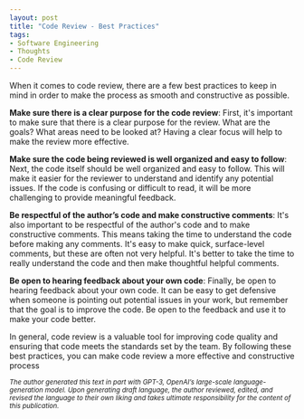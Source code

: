 ```yaml
---
layout: post
title: "Code Review - Best Practices"
tags:
- Software Engineering
- Thoughts
- Code Review
---
```


When it comes to code review, there are a few best practices to keep in mind in order to make the process as smooth and constructive as possible. 

**Make sure there is a clear purpose for the code review**: First, it's important to make sure that there is a clear purpose for the review. What are the goals? What areas need to be looked at? Having a clear focus will help to make the review more effective.

**Make sure the code being reviewed is well organized and easy to follow**: Next, the code itself should be well organized and easy to follow. This will make it easier for the reviewer to understand and identify any potential issues. If the code is confusing or difficult to read, it will be more challenging to provide meaningful feedback.

**Be respectful of the author’s code and make constructive comments**: It's also important to be respectful of the author's code and to make constructive comments. This means taking the time to understand the code before making any comments. It's easy to make quick, surface-level comments, but these are often not very helpful. It's better to take the time to really understand the code and then make thoughtful helpful comments.

**Be open to hearing feedback about your own code**: Finally, be open to hearing feedback about your own code. It can be easy to get defensive when someone is pointing out potential issues in your work, but remember that the goal is to improve the code. Be open to the feedback and use it to make your code better.

In general, code review is a valuable tool for improving code quality and ensuring that code meets the standards set by the team. By following these best practices, you can make code review a more effective and constructive process



<small><i>The author generated this text in part with GPT-3, OpenAI’s large-scale language-generation model. Upon generating draft language, the author reviewed, edited, and revised the language to their own liking and takes ultimate responsibility for the content of this publication.</i></small>